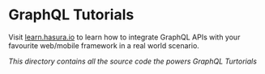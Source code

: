 # GraphQL Tutorials

Visit [learn.hasura.io](https://learn.hasura.io) to learn how to integrate GraphQL APIs with your favourite web/mobile framework in a real world scenario.



_This directory contains all the source code the powers GraphQL Turtorials_
